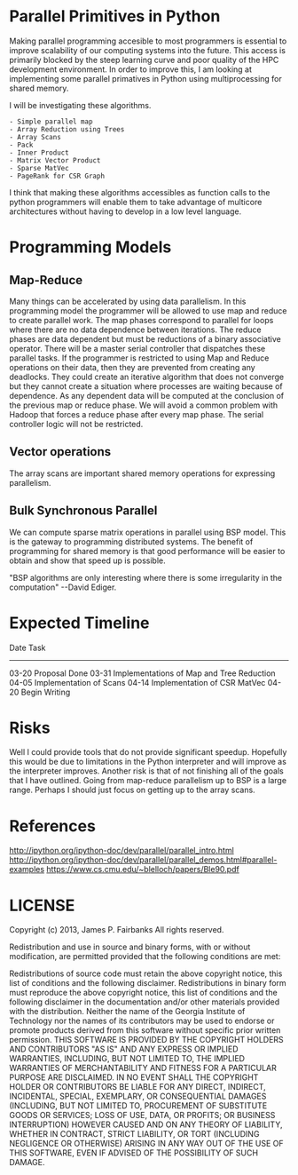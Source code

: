 # Parallel Primitives in Python

Making parallel programming accesible to most programmers is essential to improve scalability
of our computing systems into the future. This access is primarily blocked by the steep learning 
curve and poor quality of the HPC development environment. In order to improve this, I am looking 
at implementing some parallel primatives in Python using multiprocessing for shared memory. 

I will be investigating these algorithms.

    - Simple parallel map
    - Array Reduction using Trees
    - Array Scans
    - Pack
    - Inner Product
    - Matrix Vector Product
    - Sparse MatVec
    - PageRank for CSR Graph

I think that making these algorithms accessibles as function calls to the python programmers 
will enable them to take advantage of multicore architectures without having to develop in a 
low level language. 

# Programming Models

## Map-Reduce

Many things can be accelerated by using data parallelism. 
In this programming model the programmer will be allowed to use map and reduce to create parallel work. 
The map phases correspond to parallel for loops where there are no data dependence between iterations.
The reduce phases are data dependent but must be reductions of a binary associative operator.
There will be a master serial controller that dispatches these parallel tasks. 
If the programmer is restricted to using Map and Reduce operations on their data, 
then they are prevented from creating any deadlocks. They could create an iterative algorithm that does
not converge but they cannot create a situation where processes are waiting because of dependence. 
As any dependent data will be computed at the conclusion of the previous map or reduce phase.
We will avoid a common problem with Hadoop that forces a reduce phase after every map phase. 
The serial controller logic will not be restricted.

## Vector operations

The array scans are important shared memory operations for expressing parallelism.


## Bulk Synchronous Parallel

We can compute sparse matrix operations in parallel using BSP model. This is the gateway to 
programming distributed systems. The benefit of programming for shared memory is that good 
performance will be easier to obtain and show that speed up is possible. 

"BSP algorithms are only interesting where there is some irregularity in the computation" 
--David Ediger.

# Expected Timeline
Date        Task       
-----       ------------
03-20       Proposal Done
03-31       Implementations of Map and Tree Reduction
04-05       Implementation of Scans
04-14       Implementation of CSR MatVec
04-20       Begin Writing

# Risks

Well I could provide tools that do not provide significant speedup. Hopefully this would be due to limitations in the Python interpreter and will improve as the interpreter improves.
Another risk is that of not finishing all of the goals that I have outlined. Going from map-reduce parallelism up to BSP is a large range. Perhaps I should just focus on getting up to the array scans.
# References
http://ipython.org/ipython-doc/dev/parallel/parallel_intro.html
http://ipython.org/ipython-doc/dev/parallel/parallel_demos.html#parallel-examples
https://www.cs.cmu.edu/~blelloch/papers/Ble90.pdf

# LICENSE

Copyright (c) 2013, James P. Fairbanks
All rights reserved.

Redistribution and use in source and binary forms, with or without modification, are permitted provided that the following conditions are met:

Redistributions of source code must retain the above copyright notice, this list of conditions and the following disclaimer.
Redistributions in binary form must reproduce the above copyright notice, this list of conditions and the following disclaimer in the documentation and/or other materials provided with the distribution.
Neither the name of the Georgia Institute of Technology nor the names of its contributors may be used to endorse or promote products derived from this software without specific prior written permission.
THIS SOFTWARE IS PROVIDED BY THE COPYRIGHT HOLDERS AND CONTRIBUTORS "AS IS" AND ANY EXPRESS OR IMPLIED WARRANTIES, INCLUDING, BUT NOT LIMITED TO, THE IMPLIED WARRANTIES OF MERCHANTABILITY AND FITNESS FOR A PARTICULAR PURPOSE ARE DISCLAIMED. IN NO EVENT SHALL THE COPYRIGHT HOLDER OR CONTRIBUTORS BE LIABLE FOR ANY DIRECT, INDIRECT, INCIDENTAL, SPECIAL, EXEMPLARY, OR CONSEQUENTIAL DAMAGES (INCLUDING, BUT NOT LIMITED TO, PROCUREMENT OF SUBSTITUTE GOODS OR SERVICES; LOSS OF USE, DATA, OR PROFITS; OR BUSINESS INTERRUPTION) HOWEVER CAUSED AND ON ANY THEORY OF LIABILITY, WHETHER IN CONTRACT, STRICT LIABILITY, OR TORT (INCLUDING NEGLIGENCE OR OTHERWISE) ARISING IN ANY WAY OUT OF THE USE OF THIS SOFTWARE, EVEN IF ADVISED OF THE POSSIBILITY OF SUCH DAMAGE.
